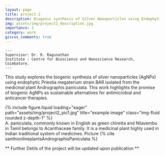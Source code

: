 ```yaml
---
layout: page
title: project 2
description: Biogenic synthesis of Silver Nanoparticles using Endophytic bacteria isolated from Andrographis paniculata and its Potential Applications as Anticancer and Antibacterial Agents 
img: assets/img/project2_description.jpg
importance: 2
category: work
giscus_comments: true
---
```


    ---
    Supervisor: Dr. R. Ragunathan
    Institute : Centre for Bioscience and Nanoscience Research, Coimbatore.
    ---

This study explores the biogenic synthesis of silver nanoparticles (AgNPs) using endophytic Priestia megaterium strain BAR isolated from the medicinal plant Andrographis paniculata. This work highlights the promise of biogenic AgNPs as sustainable alternatives for antimicrobial and anticancer therapies.
<!-- Every project has a beautiful feature showcase page.
It's easy to include images in a flexible 3-column grid format.
Make your photos 1/3, 2/3, or full width.

To give your project a background in the portfolio page, just add the img tag to the front matter like so:

    ---
    layout: page
    title: project
    description: a project with a background image
    img: /assets/img/12.jpg
    --- -->

<div class="row">
    <div class="col-sm mt-3 mt-md-0">
        {% include figure.liquid loading="eager" path="assets/img/project2_pic1.jpg" title="example image" class="img-fluid rounded z-depth-1" %}
    </div>

<!-- <div class="col-sm mt-3 mt-md-0">
    {% include figure.liquid loading="eager" path="assets/img/3.jpg" title="example image" class="img-fluid rounded z-depth-1" %}
</div>
<div class="col-sm mt-3 mt-md-0">
    {% include figure.liquid loading="eager" path="assets/img/5.jpg" title="example image" class="img-fluid rounded z-depth-1" %}
    </div> -->
</div>
<div class="caption">
    A. paniculata, commonly known in English as green chiretta and Nilavembu in Tamil belongs to Acanthaceae family. It is a medicinal plant highly used in Indian traditional system of medicines. Picture {% cite santhionlineplantsAndrographisPaniculata %}
</div>

** Further Detils of the project will be updated upon publication **

<!-- <div class="caption">
    Caption photos easily. On the left, a road goes through a tunnel. Middle, leaves artistically fall in a hipster photoshoot. Right, in another hipster photoshoot, a lumberjack grasps a handful of pine needles.
</div>
<div class="row">
    <div class="col-sm mt-3 mt-md-0">
        {% include figure.liquid loading="eager" path="assets/img/5.jpg" title="example image" class="img-fluid rounded z-depth-1" %}
    </div>
</div>
<div class="caption">
    This image can also have a caption. It's like magic.
</div>

-->